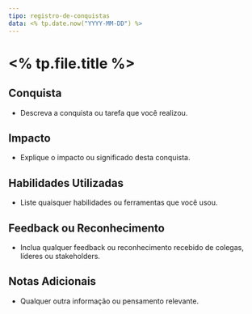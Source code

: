 ```yaml
---
tipo: registro-de-conquistas
data: <% tp.date.now("YYYY-MM-DD") %>
---
```

# <% tp.file.title %>

## Conquista
- Descreva a conquista ou tarefa que você realizou.

## Impacto
- Explique o impacto ou significado desta conquista.

## Habilidades Utilizadas
- Liste quaisquer habilidades ou ferramentas que você usou.

## Feedback ou Reconhecimento
- Inclua qualquer feedback ou reconhecimento recebido de colegas, líderes ou stakeholders.

## Notas Adicionais
- Qualquer outra informação ou pensamento relevante.